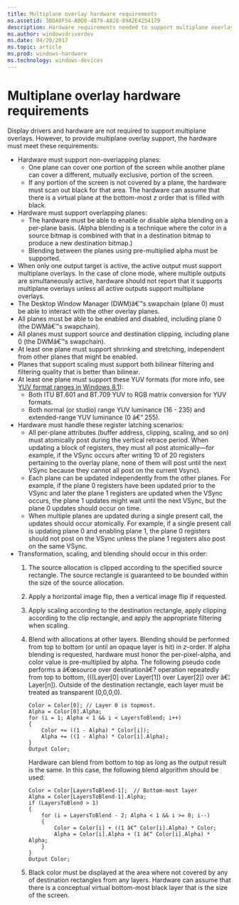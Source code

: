 ```yaml
---
title: Multiplane overlay hardware requirements
ms.assetid: 3BDA8F54-A0D8-4879-A828-89A2E4254179
description: Hardware requirements needed to support multiplane overlays.
ms.author: windowsdriverdev
ms.date: 04/20/2017
ms.topic: article
ms.prod: windows-hardware
ms.technology: windows-devices
---
```


# Multiplane overlay hardware requirements


Display drivers and hardware are not required to support multiplane overlays. However, to provide multiplane overlay support, the hardware must meet these requirements:

-   Hardware must support non-overlapping planes:
    -   One plane can cover one portion of the screen while another plane can cover a different, mutually exclusive, portion of the screen.
    -   If any portion of the screen is not covered by a plane, the hardware must scan out black for that area. The hardware can assume that there is a virtual plane at the bottom-most *z* order that is filled with black.
-   Hardware must support overlapping planes:
    -   The hardware must be able to enable or disable alpha blending on a per-plane basis. (Alpha blending is a technique where the color in a source bitmap is combined with that in a destination bitmap to produce a new destination bitmap.)
    -   Blending between the planes using pre-multiplied alpha must be supported.
-   When only one output target is active, the active output must support multiplane overlays. In the case of clone mode, where multiple outputs are simultaneously active, hardware should not report that it supports multiplane overlays unless all active outputs support multiplane overlays.
-   The Desktop Window Manager (DWM)â€™s swapchain (plane 0) must be able to interact with the other overlay planes.
-   All planes must be able to be enabled and disabled, including plane 0 (the DWMâ€™s swapchain).
-   All planes must support source and destination clipping, including plane 0 (the DWMâ€™s swapchain).
-   At least one plane must support shrinking and stretching, independent from other planes that might be enabled.
-   Planes that support scaling must support both bilinear filtering and filtering quality that is better than bilinear.
-   At least one plane must support these YUV formats (for more info, see [YUV format ranges in Windows 8.1](yuv-format-ranges.md)):
    -   Both ITU BT.601 and BT.709 YUV to RGB matrix conversion for YUV formats.
    -   Both normal (or studio) range YUV luminance (16 - 235) and extended-range YUV luminance (0 â€“ 255).
-   Hardware must handle these register latching scenarios:
    -   All per-plane attributes (buffer address, clipping, scaling, and so on) must atomically post during the vertical retrace period. When updating a block of registers, they must all post atomically—for example, if the VSync occurs after writing 10 of 20 registers pertaining to the overlay plane, none of them will post until the next VSync because they cannot all post on the current Vsync).
    -   Each plane can be updated independently from the other planes. For example, if the plane 0 registers have been updated prior to the VSync and later the plane 1 registers are updated when the VSync occurs, the plane 1 updates might wait until the next VSync, but the plane 0 updates should occur on time.
    -   When multiple planes are updated during a single present call, the updates should occur atomically. For example, if a single present call is updating plane 0 and enabling plane 1, the plane 0 registers should not post on the VSync unless the plane 1 registers also post on the same VSync.
-   Transformation, scaling, and blending should occur in this order:
    1.  The source allocation is clipped according to the specified source rectangle. The source rectangle is guaranteed to be bounded within the size of the source allocation.
    2.  Apply a horizontal image flip, then a vertical image flip if requested.
    3.  Apply scaling according to the destination rectangle, apply clipping according to the clip rectangle, and apply the appropriate filtering when scaling.
    4.  Blend with allocations at other layers. Blending should be performed from top to bottom (or until an opaque layer is hit) in *z*-order. If alpha blending is requested, hardware must honor the per-pixel-alpha, and color value is pre-multiplied by alpha. The following pseudo code performs a â€œsource over destinationâ€? operation repeatedly from top to bottom, (((Layer\[0\] over Layer\[1\]) over Layer\[2\]) over â€¦ Layer\[n\]). Outside of the destination rectangle, each layer must be treated as transparent (0,0,0,0).

        ``` syntax
        Color = Color[0]; // Layer 0 is topmost.
        Alpha = Color[0].Alpha;
        for (i = 1; Alpha < 1 && i < LayersToBlend; i++)
        {
            Color += ((1 - Alpha) * Color[i]);
            Alpha += ((1 - Alpha) * Color[i].Alpha);
        }
        Output Color;
        ```

        Hardware can blend from bottom to top as long as the output result is the same. In this case, the following blend algorithm should be used:

        ``` syntax
        Color = Color[LayersToBlend-1];  // Bottom-most layer
        Alpha = Color[LayersToBlend-1].Alpha;
        if (LayersToBlend > 1)
        {
            for (i = LayersToBlend - 2; Alpha < 1 && i >= 0; i--)
            {
                Color = Color[i] + ((1 â€“ Color[i].Alpha) * Color;
                Alpha = Color[i].Alpha + (1 â€“ Color[i].Alpha) * Alpha;
            }
        }
        Output Color;
        ```

    5.  Black color must be displayed at the area where not covered by any of destination rectangles from any layers. Hardware can assume that there is a conceptual virtual bottom-most black layer that is the size of the screen.

 

 





